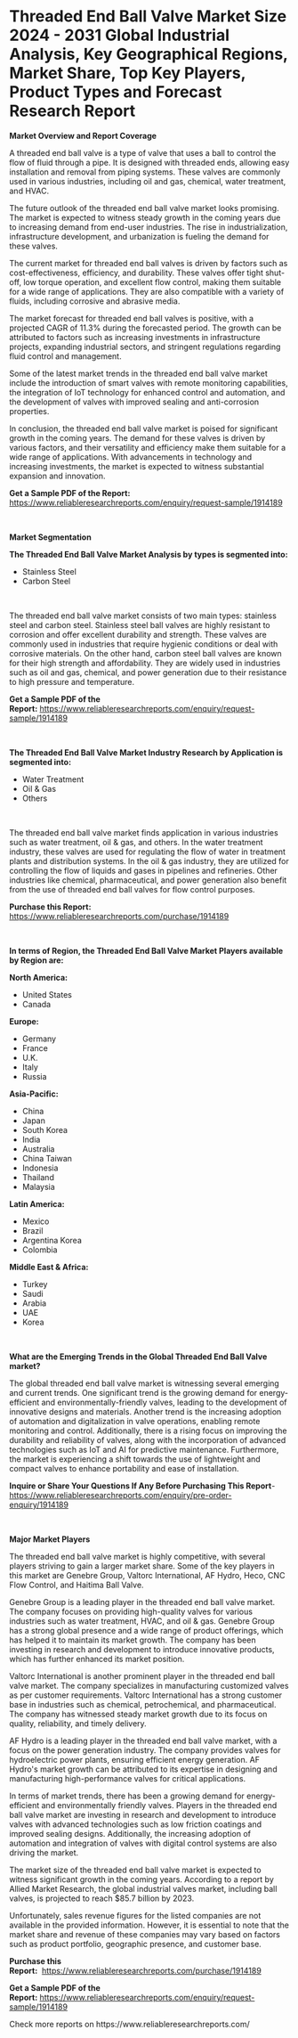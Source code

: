 <p><h1>Threaded End Ball Valve Market Size 2024 - 2031 Global Industrial Analysis, Key Geographical Regions, Market Share, Top Key Players, Product Types and Forecast Research Report</h1></p><p><strong>Market Overview and Report Coverage</strong></p>
<p><p>A threaded end ball valve is a type of valve that uses a ball to control the flow of fluid through a pipe. It is designed with threaded ends, allowing easy installation and removal from piping systems. These valves are commonly used in various industries, including oil and gas, chemical, water treatment, and HVAC.</p><p>The future outlook of the threaded end ball valve market looks promising. The market is expected to witness steady growth in the coming years due to increasing demand from end-user industries. The rise in industrialization, infrastructure development, and urbanization is fueling the demand for these valves.</p><p>The current market for threaded end ball valves is driven by factors such as cost-effectiveness, efficiency, and durability. These valves offer tight shut-off, low torque operation, and excellent flow control, making them suitable for a wide range of applications. They are also compatible with a variety of fluids, including corrosive and abrasive media.</p><p>The market forecast for threaded end ball valves is positive, with a projected CAGR of 11.3% during the forecasted period. The growth can be attributed to factors such as increasing investments in infrastructure projects, expanding industrial sectors, and stringent regulations regarding fluid control and management.</p><p>Some of the latest market trends in the threaded end ball valve market include the introduction of smart valves with remote monitoring capabilities, the integration of IoT technology for enhanced control and automation, and the development of valves with improved sealing and anti-corrosion properties.</p><p>In conclusion, the threaded end ball valve market is poised for significant growth in the coming years. The demand for these valves is driven by various factors, and their versatility and efficiency make them suitable for a wide range of applications. With advancements in technology and increasing investments, the market is expected to witness substantial expansion and innovation.</p></p>
<p><strong>Get a Sample PDF of the Report:</strong> <a href="https://www.reliableresearchreports.com/enquiry/request-sample/1914189">https://www.reliableresearchreports.com/enquiry/request-sample/1914189</a></p>
<p>&nbsp;</p>
<p><strong>Market Segmentation</strong></p>
<p><strong>The Threaded End Ball Valve Market Analysis by types is segmented into:</strong></p>
<p><ul><li>Stainless Steel</li><li>Carbon Steel</li></ul></p>
<p>&nbsp;</p>
<p><p>The threaded end ball valve market consists of two main types: stainless steel and carbon steel. Stainless steel ball valves are highly resistant to corrosion and offer excellent durability and strength. These valves are commonly used in industries that require hygienic conditions or deal with corrosive materials. On the other hand, carbon steel ball valves are known for their high strength and affordability. They are widely used in industries such as oil and gas, chemical, and power generation due to their resistance to high pressure and temperature.</p></p>
<p><strong>Get a Sample PDF of the Report:</strong>&nbsp;<a href="https://www.reliableresearchreports.com/enquiry/request-sample/1914189">https://www.reliableresearchreports.com/enquiry/request-sample/1914189</a></p>
<p>&nbsp;</p>
<p><strong>The Threaded End Ball Valve Market Industry Research by Application is segmented into:</strong></p>
<p><ul><li>Water Treatment</li><li>Oil & Gas</li><li>Others</li></ul></p>
<p>&nbsp;</p>
<p><p>The threaded end ball valve market finds application in various industries such as water treatment, oil & gas, and others. In the water treatment industry, these valves are used for regulating the flow of water in treatment plants and distribution systems. In the oil & gas industry, they are utilized for controlling the flow of liquids and gases in pipelines and refineries. Other industries like chemical, pharmaceutical, and power generation also benefit from the use of threaded end ball valves for flow control purposes.</p></p>
<p><strong>Purchase this Report:</strong>&nbsp; <a href="https://www.reliableresearchreports.com/purchase/1914189">https://www.reliableresearchreports.com/purchase/1914189</a></p>
<p>&nbsp;</p>
<p><strong>In terms of Region, the Threaded End Ball Valve Market Players available by Region are:</strong></p>
<p>
    <p> <strong> North America: </strong>
        <ul>
            <li>United States</li>
            <li>Canada</li>
        </ul>
        </p> 
    <p> <strong> Europe: </strong>
        <ul>
            <li>Germany</li>
            <li>France</li>
            <li>U.K.</li>
            <li>Italy</li>
            <li>Russia</li>
        </ul>
        </p> 
    <p> <strong> Asia-Pacific: </strong>
        <ul>
            <li>China</li>
            <li>Japan</li>
            <li>South Korea</li>
            <li>India</li>
            <li>Australia</li>
            <li>China Taiwan</li>
            <li>Indonesia</li>
            <li>Thailand</li>
            <li>Malaysia</li>
        </ul>
        </p> 
    <p> <strong> Latin America: </strong>
        <ul>
            <li>Mexico</li>
            <li>Brazil</li>
            <li>Argentina Korea</li>
            <li>Colombia</li>
        </ul>
        </p> 
    <p> <strong> Middle East & Africa: </strong>
        <ul>
            <li>Turkey</li>
            <li>Saudi</li>
            <li>Arabia</li>
            <li>UAE</li>
            <li>Korea</li>
        </ul>
    </p>
    </p>
<p>&nbsp;</p>
<p><strong>What are the Emerging Trends in the Global Threaded End Ball Valve market?</strong></p>
<p><p>The global threaded end ball valve market is witnessing several emerging and current trends. One significant trend is the growing demand for energy-efficient and environmentally-friendly valves, leading to the development of innovative designs and materials. Another trend is the increasing adoption of automation and digitalization in valve operations, enabling remote monitoring and control. Additionally, there is a rising focus on improving the durability and reliability of valves, along with the incorporation of advanced technologies such as IoT and AI for predictive maintenance. Furthermore, the market is experiencing a shift towards the use of lightweight and compact valves to enhance portability and ease of installation.</p></p>
<p><strong>Inquire or Share Your Questions If Any Before Purchasing This Report</strong>- <a href="https://www.reliableresearchreports.com/enquiry/pre-order-enquiry/1914189">https://www.reliableresearchreports.com/enquiry/pre-order-enquiry/1914189</a></p>
<p>&nbsp;</p>
<p><strong>Major Market Players</strong></p>
<p><p>The threaded end ball valve market is highly competitive, with several players striving to gain a larger market share. Some of the key players in this market are Genebre Group, Valtorc International, AF Hydro, Heco, CNC Flow Control, and Haitima Ball Valve.</p><p>Genebre Group is a leading player in the threaded end ball valve market. The company focuses on providing high-quality valves for various industries such as water treatment, HVAC, and oil & gas. Genebre Group has a strong global presence and a wide range of product offerings, which has helped it to maintain its market growth. The company has been investing in research and development to introduce innovative products, which has further enhanced its market position.</p><p>Valtorc International is another prominent player in the threaded end ball valve market. The company specializes in manufacturing customized valves as per customer requirements. Valtorc International has a strong customer base in industries such as chemical, petrochemical, and pharmaceutical. The company has witnessed steady market growth due to its focus on quality, reliability, and timely delivery.</p><p>AF Hydro is a leading player in the threaded end ball valve market, with a focus on the power generation industry. The company provides valves for hydroelectric power plants, ensuring efficient energy generation. AF Hydro's market growth can be attributed to its expertise in designing and manufacturing high-performance valves for critical applications.</p><p>In terms of market trends, there has been a growing demand for energy-efficient and environmentally friendly valves. Players in the threaded end ball valve market are investing in research and development to introduce valves with advanced technologies such as low friction coatings and improved sealing designs. Additionally, the increasing adoption of automation and integration of valves with digital control systems are also driving the market.</p><p>The market size of the threaded end ball valve market is expected to witness significant growth in the coming years. According to a report by Allied Market Research, the global industrial valves market, including ball valves, is projected to reach $85.7 billion by 2023.</p><p>Unfortunately, sales revenue figures for the listed companies are not available in the provided information. However, it is essential to note that the market share and revenue of these companies may vary based on factors such as product portfolio, geographic presence, and customer base.</p></p>
<p><strong>Purchase this Report:</strong>&nbsp;&nbsp;<a href="https://www.reliableresearchreports.com/purchase/1914189">https://www.reliableresearchreports.com/purchase/1914189</a></p>
<p></p>
<p><strong>Get a Sample PDF of the Report:</strong>&nbsp;<a href="https://www.reliableresearchreports.com/enquiry/request-sample/1914189">https://www.reliableresearchreports.com/enquiry/request-sample/1914189</a></p>
<p>Check more reports on https://www.reliableresearchreports.com/</p>
